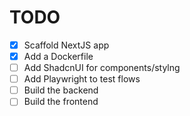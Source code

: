 # TODO

- [x] Scaffold NextJS app
- [x] Add a Dockerfile
- [ ] Add ShadcnUI for components/stylng
- [ ] Add Playwright to test flows
- [ ] Build the backend
- [ ] Build the frontend